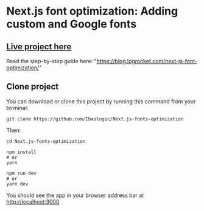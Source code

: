 # Next.js font optimization: Adding custom and Google fonts

## [Live project here](https://next-js-fonts-optimization.vercel.app/)

Read the step-by-step guide here: "https://blog.logrocket.com/next-js-font-optimization/"

## Clone project

You can download or clone this project by running this command from your terminal:

```
git clone https://github.com/Ibaslogic/Next.js-fonts-optimization
```

Then:

```
cd Next.js-fonts-optimization
```

```
npm install
# or
yarn
```

```
npm run dev
# or
yarn dev
```

You should see the app in your browser address bar at [http://localhost:3000](http://localhost:3000)

